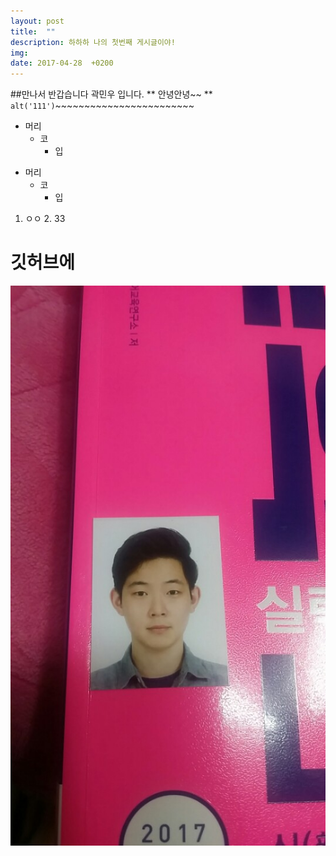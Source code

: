 ```yaml
---
layout: post
title:  ""
description: 하하하 나의 첫번째 게시글이야!
img:
date: 2017-04-28  +0200
---
```


##만나서 반갑습니다 곽민우 입니다.
** 안녕안녕~~ **
`alt('111')`~~~~~~~~~~~~~~~~~~~~~~~~


* 머리
	* 코
		* 입
        

+ 머리
  + 코
    + 입

1. ㅇㅇ
	2.	33
		

깃허브에 
=======================


![안녕할세요](2017-04-29/11.jpg)